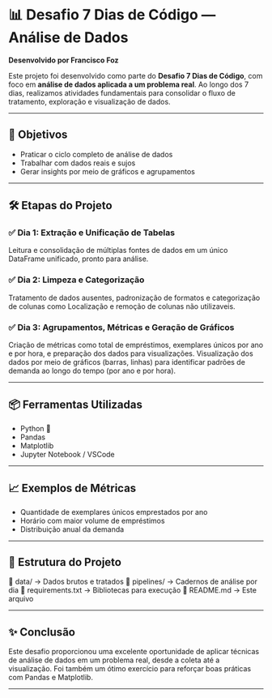 # 📊 Desafio 7 Dias de Código — Análise de Dados  
**Desenvolvido por Francisco Foz**

Este projeto foi desenvolvido como parte do **Desafio 7 Dias de Código**, com foco em **análise de dados aplicada a um problema real**. Ao longo dos 7 dias, realizamos atividades fundamentais para consolidar o fluxo de tratamento, exploração e visualização de dados.

---

## 🚀 Objetivos

- Praticar o ciclo completo de análise de dados
- Trabalhar com dados reais e sujos
- Gerar insights por meio de gráficos e agrupamentos

---

## 🛠️ Etapas do Projeto

### ✅ Dia 1: Extração e Unificação de Tabelas  
Leitura e consolidação de múltiplas fontes de dados em um único DataFrame unificado, pronto para análise.

### ✅ Dia 2: Limpeza e Categorização  
Tratamento de dados ausentes, padronização de formatos e categorização de colunas como Localização e remoção de colunas não utilizaveis.

### ✅ Dia 3: Agrupamentos, Métricas e Geração de Gráficos  
Criação de métricas como total de empréstimos, exemplares únicos por ano e por hora, e preparação dos dados para visualizações.
Visualização dos dados por meio de gráficos (barras, linhas) para identificar padrões de demanda ao longo do tempo (por ano e por hora).

---

## 📦 Ferramentas Utilizadas

- Python 🐍
- Pandas
- Matplotlib
- Jupyter Notebook / VSCode

---

## 📈 Exemplos de Métricas

- Quantidade de exemplares únicos emprestados por ano
- Horário com maior volume de empréstimos
- Distribuição anual da demanda

---

## 📂 Estrutura do Projeto

📁 data/ → Dados brutos e tratados
📁 pipelines/ → Cadernos de análise por dia
📄 requirements.txt → Bibliotecas para execução
📄 README.md → Este arquivo

---

## ✨ Conclusão

Este desafio proporcionou uma excelente oportunidade de aplicar técnicas de análise de dados em um problema real, desde a coleta até a visualização. Foi também um ótimo exercício para reforçar boas práticas com Pandas e Matplotlib.

---